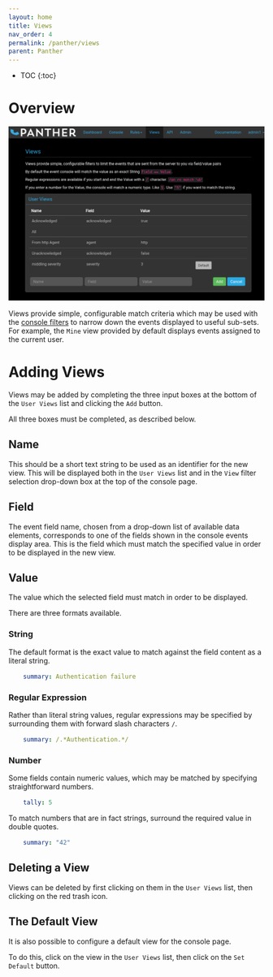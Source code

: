 ```yaml
---
layout: home
title: Views
nav_order: 4
permalink: /panther/views
parent: Panther
---
```


* TOC
{:toc}

# Overview

![Panther View](./media/panther-view.png)

Views provide simple, configurable match criteria which may be used
with the [console filters](../console/index.md#view) to narrow down the
events displayed to useful sub-sets. For example, the `Mine` view
provided by default displays events assigned to the current user.

# Adding Views

Views may be added by completing the three input boxes at the bottom
of the `User Views` list and clicking the `Add` button.

All three boxes must be completed, as described below.

## Name

This should be a short text string to be used as an identifier for the
new view. This will be displayed both in the `User Views` list and in
the `View` filter selection drop-down box at the top of the console
page.

## Field

The event field name, chosen from a drop-down list of available data
elements, corresponds to one of the fields shown in the console events
display area. This is the field which must match the specified value
in order to be displayed in the new view.

## Value

The value which the selected field must match in order to be
displayed.

There are three formats available.

### String

The default format is the exact value to match against the field
content as a literal string.

```yaml
    summary: Authentication failure
```

### Regular Expression

Rather than literal string values, regular expressions may be
specified by surrounding them with forward slash characters `/`.

```yaml
    summary: /.*Authentication.*/
```

### Number

Some fields contain numeric values, which may be matched by specifying
straightforward numbers.

```yaml
    tally: 5
```

To match numbers that are in fact strings, surround the required value
in double quotes.

```yaml
    summary: "42"
```

## Deleting a View

Views can be deleted by first clicking on them in the `User Views`
list, then clicking on the red trash icon.

## The Default View

It is also possible to configure a default view for the console page.

To do this, click on the view in the `User Views` list, then click on
the `Set Default` button.

